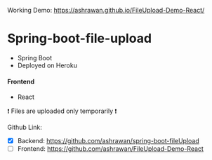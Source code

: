 
Working Demo: https://ashrawan.github.io/FileUpload-Demo-React/

# Spring-boot-file-upload
* Spring Boot
* Deployed on Heroku

#### Frontend
* React

:exclamation: Files are uploaded only temporarily :exclamation:

Github Link:
- [x] Backend: https://github.com/ashrawan/spring-boot-fileUpload
- [ ] Frontend: https://github.com/ashrawan/FileUpload-Demo-React
